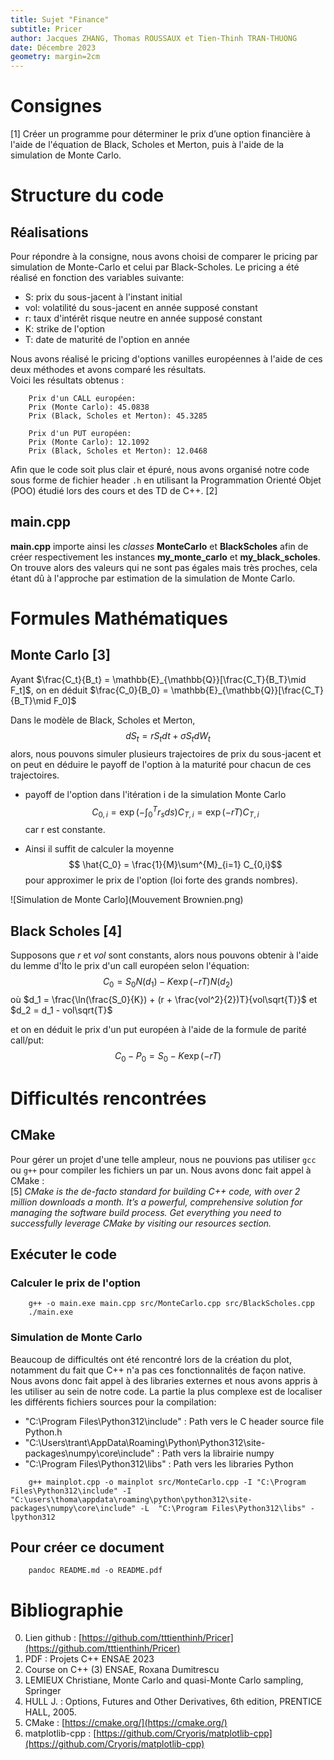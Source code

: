 ```yaml
---
title: Sujet "Finance"
subtitle: Pricer
author: Jacques ZHANG, Thomas ROUSSAUX et Tien-Thinh TRAN-THUONG
date: Décembre 2023
geometry: margin=2cm
---
```



# Consignes
[1] Créer un programme pour déterminer le prix d’une option financière à l'aide de l'équation de Black, Scholes et Merton, puis à l'aide de la simulation de Monte Carlo.

# Structure du code
## Réalisations
Pour répondre à la consigne, nous avons choisi de comparer le pricing par simulation de Monte-Carlo et celui par Black-Scholes.
Le pricing a été réalisé en fonction des variables suivante:    
 - S: prix du sous-jacent à l'instant initial  
 - vol: volatilité du sous-jacent en année supposé constant  
 - r: taux d'intérêt risque neutre en année supposé constant  
 - K: strike de l'option  
 - T: date de maturité de l'option en année     

Nous avons réalisé le pricing d'options vanilles européennes à l'aide de ces deux méthodes et avons comparé les résultats.  
Voici les résultats obtenus :  
```
    Prix d'un CALL européen:
    Prix (Monte Carlo): 45.0838
    Prix (Black, Scholes et Merton): 45.3285

    Prix d'un PUT européen:
    Prix (Monte Carlo): 12.1092
    Prix (Black, Scholes et Merton): 12.0468
```

Afin que le code soit plus clair et épuré, nous avons organisé notre code sous forme de fichier header `.h` en utilisant la Programmation Orienté Objet (POO) étudié lors des cours et des TD de C++. [2]

## main.cpp
**main.cpp** importe ainsi les *classes* **MonteCarlo** et **BlackScholes** afin de créer respectivement les instances **my_monte_carlo** et **my_black_scholes**. On trouve alors des valeurs qui ne sont pas égales mais très proches, cela étant dû à l'approche par estimation de la simulation de Monte Carlo.

# Formules Mathématiques
## Monte Carlo [3]
Ayant $\frac{C_t}{B_t} = \mathbb{E}_{\mathbb{Q}}[\frac{C_T}{B_T}\mid F_t]$, on en déduit $\frac{C_0}{B_0} = \mathbb{E}_{\mathbb{Q}}[\frac{C_T}{B_T}\mid F_0]$

Dans le modèle de Black, Scholes et Merton, $$ dS_t = rS_tdt+\sigma S_tdW_t$$ alors, nous pouvons simuler plusieurs trajectoires de prix du sous-jacent et on peut en déduire le payoff de l'option à la maturité pour chacun de ces trajectoires.


- payoff de l'option dans l'itération i de la simulation Monte Carlo $$C_{0,i} = \exp (-\int^{T}_{0}r_s ds) C_{T,i} = \exp (-rT) C_{T,i}$$ car r est constante.

- Ainsi il suffit de calculer la moyenne $$ \hat{C_0} = \frac{1}{M}\sum^{M}_{i=1} C_{0,i}$$ pour approximer le prix de l'option (loi forte des grands nombres).  

![Simulation de Monte Carlo](Mouvement Brownien.png)


## Black Scholes [4]
Supposons que $r$ et $vol$ sont constants, alors nous pouvons obtenir à l'aide du lemme d'Îto le prix d'un call européen selon l'équation: 
 $$C_{0} = S_0 N(d_1) - K\exp (-rT)N(d_2)$$
 où $d_1 = \frac{\ln(\frac{S_0}{K}) + (r + \frac{vol^2}{2})T}{vol\sqrt{T}}$ et $d_2 = d_1 - vol\sqrt{T}$

 et on en déduit le prix d'un put européen à l'aide de la formule de parité call/put:
 $$C_0-P_0 = S_0 - K\exp{(-rT)}$$



# Difficultés rencontrées
## CMake
Pour gérer un projet d'une telle ampleur, nous ne pouvions pas utiliser `gcc` ou `g++` pour compiler les fichiers un par un. Nous avons donc fait appel à CMake :  
[5] *CMake is the de-facto standard for building C++ code, with over 2 million downloads a month. It’s a powerful, comprehensive solution for managing the software build process. Get everything you need to successfully leverage CMake by visiting our resources section.*

## Exécuter le code 

### Calculer le prix de l'option
```
	g++ -o main.exe main.cpp src/MonteCarlo.cpp src/BlackScholes.cpp
	./main.exe
```

### Simulation de Monte Carlo
Beaucoup de difficultés ont été rencontré lors de la création du plot, notamment du fait que C++ n'a pas ces fonctionnalités de façon native. Nous avons donc fait appel à des libraries externes et nous avons appris à les utiliser au sein de notre code. La partie la plus complexe est de localiser les différents fichiers sources pour la compilation:  
 - "C:\\Program Files\\Python312\\include" : Path vers le C header source file Python.h
 - "C:\\Users\\trant\\AppData\\Roaming\\Python\\Python312\\site-packages\\numpy\\core\\include" : Path vers la librairie numpy
 - "C:\\Program Files\\Python312\\libs" : Path vers les libraries Python
```
    g++ mainplot.cpp -o mainplot src/MonteCarlo.cpp -I "C:\Program Files\Python312\include" -I "C:\users\thoma\appdata\roaming\python\python312\site-packages\numpy\core\include" -L  "C:\Program Files\Python312\libs" -lpython312
```


## Pour créer ce document
```
    pandoc README.md -o README.pdf  
```


# Bibliographie
 0. Lien github : [https://github.com/tttienthinh/Pricer](https://github.com/tttienthinh/Pricer)
 1. PDF : Projets C++ ENSAE 2023
 2. Course on C++ (3) ENSAE, Roxana Dumitrescu
 3. LEMIEUX Christiane, Monte Carlo and quasi-Monte Carlo sampling, Springer
 4. HULL J. : Options, Futures and Other Derivatives, 6th edition, PRENTICE HALL, 2005.
 5. CMake : [https://cmake.org/](https://cmake.org/)
 6. matplotlib-cpp : [https://github.com/Cryoris/matplotlib-cpp](https://github.com/Cryoris/matplotlib-cpp)